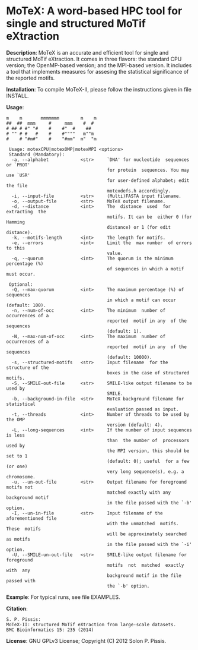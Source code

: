 MoTeX: A word-based HPC tool for single and structured MoTif eXtraction
=====

<b>Description</b>: MoTeX is an accurate and efficient tool for single and structured MoTif eXtraction. It comes in three flavors: the standard CPU version; the OpenMP-based version; and the MPI-based version. It includes a tool that implements measures for assesing the statistical significance of the reported motifs. 

<b>Installation</b>: To compile MoTeX-II, please follow the instructions given in file INSTALL.

<b>Usage</b>:
```
m    m       mmmmmmm        m    m
##  ##  mmm     #     mmm    #  #
# ## # #" "#    #    #"  #    ##
# "" # #   #    #    #""""   m""m
#    # "#m#"    #    "#mm"  m"  "m

 Usage: motexCPU|motexOMP|motexMPI <options>
 Standard (Mandatory):
  -a, --alphabet            <str>     `DNA' for nucleotide  sequences or `PROT'
                                      for protein  sequences. You may use `USR'
                                      for user-defined alphabet; edit the file
                                      motexdefs.h accordingly.
  -i, --input-file          <str>     (Multi)FASTA input filename.
  -o, --output-file         <str>     MoTeX output filename.
  -d, --distance            <int>     The  distance  used  for extracting  the
                                      motifs. It can be  either 0 (for Hamming
                                      distance) or 1 (for edit distance).
  -k, --motifs-length       <int>     The length for motifs.
  -e, --errors              <int>     Limit the  max number  of errors to this
                                      value.
  -q, --quorum              <int>     The quorum is the minimum percentage (%)
                                      of sequences in which a motif must occur.

 Optional:
  -Q, --max-quorum          <int>     The maximum percentage (%) of sequences
                                      in which a motif can occur (default: 100).
  -n, --num-of-occ          <int>     The minimum  number of  occurrences of a
                                      reported  motif in any  of the sequences
                                      (default: 1).
  -N, --max-num-of-occ      <int>     The maximum  number of  occurrences of a
                                      reported  motif in any  of the sequences
                                      (default: 10000).
  -s, --structured-motifs   <str>     Input filename  for the structure of the
                                      boxes in the case of structured motifs.
  -S, --SMILE-out-file      <str>     SMILE-like output filename to be used by
                                      SMILE.
  -b, --background-in-file  <str>     MoTeX background filename for statistical
                                      evaluation passed as input.
  -t, --threads             <int>     Number of threads to be used by the OMP
                                      version (default: 4).
  -L, --long-sequences      <int>     If the number of input sequences is less
                                      than  the number of  processors  used by
                                      the MPI version, this should be set to 1
                                      (default: 0); useful  for a few (or one)
                                      very long sequence(s), e.g. a chromosome.
  -u, --un-out-file         <str>     Output filename for foreground motifs not
                                      matched exactly with any background motif
                                      in the file passed with the `-b' option.
  -I, --un-in-file          <str>     Input filename of the aforementioned file
                                      with the unmatched  motifs. These  motifs
                                      will be approximately searched  as motifs
                                      in the file passed with the `-i' option.
  -U, --SMILE-un-out-file   <str>     SMILE-like output filename for foreground
                                      motifs  not  matched  exactly  with  any
                                      background motif in the file passed with
                                      the `-b' option.
```
<b>Example</b>: For typical runs, see file EXAMPLES.

<b>Citation</b>:

```
S. P. Pissis: 
MoTeX-II: structured MoTif eXtraction from large-scale datasets. 
BMC Bioinformatics 15: 235 (2014)
```

<b>License</b>: GNU GPLv3 License; Copyright (C) 2012 Solon P. Pissis.
